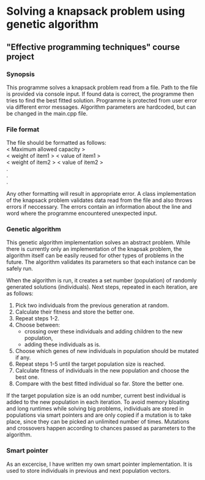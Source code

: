 # Solving a knapsack problem using genetic algorithm
## "Effective programming techniques" course project

### Synopsis
This programme solves a knapsack problem read from a file.
Path to the file is provided via console input. If found data is correct, the programme then tries to find the best fitted solution. Programme is protected from user error via different error messages. Algorithm parameters are hardcoded, but can be changed in the main.cpp file. 

### File format
The file should be formatted as follows:  
< Maximum allowed capacity >  
< weight of item1 > < value of item1 >  
< weight of item2 > < value of item2 >  
.  
.  
.  

Any other formatting will result in appropriate error. A class implementation of the knapsack problem validates data read from the file and also throws errors if neccessary. The errors contain an information about the line and word where the programme encountered unexpected input. 

### Genetic algorithm
This genetic algorithm implementation solves an abstract problem. While there is currently only an implementation of the knapsak problem, the algorithm itself can be easily reused for other types of problems in the future. The algorithm validates its parameters so that each instance can be safely run.

When the algorithm is run, it creates a set number (population) of randomly generated solutions (individuals). Next steps, repeated in each iteration, are as follows:
1. Pick two individuals from the previous generation at random.
2. Calculate their fitness and store the better one.
3. Repeat steps 1-2.
4. Choose between:
    - crossing over these individuals and adding children to the new population,
    - adding these individuals as is.
5. Choose which genes of new individuals in population should be mutated if any.
6. Repeat steps 1-5 until the target population size is reached.
7. Calculate fitness of individuals in the new population and choose the best one.
8. Compare with the best fitted individual so far. Store the better one.

If the target population size is an odd number, current best individual is added to the new population in each iteration. To avoid memory bloating and long runtimes while solving big problems, individuals are stored in populations via smart pointers and are only copied if a mutation is to take place, since they can be picked an unlimited number of times. Mutations and crossovers happen according to chances passed as parameters to the algorithm.

### Smart pointer
As an excercise, I have written my own smart pointer implementation. It is used to store individuals in previous and next population vectors.




